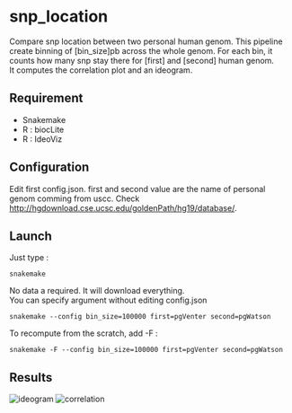 # snp_location
Compare snp location between two personal human genom. This pipeline create binning of [bin_size]pb across the whole genom. For each bin, it counts how many snp stay there for [first] and [second] human genom.   
It computes the correlation plot and an ideogram.  

## Requirement 
* Snakemake
* R : biocLite
* R : IdeoViz

## Configuration 
Edit first config.json. first and second value are the name of personal genom comming from uscc. Check http://hgdownload.cse.ucsc.edu/goldenPath/hg19/database/. 

## Launch 

Just type :

    snakemake 

No data a required. It will download everything.   
You can specify argument without editing config.json 

    snakemake --config bin_size=100000 first=pgVenter second=pgWatson

To recompute from the scratch, add -F : 

    snakemake -F --config bin_size=100000 first=pgVenter second=pgWatson

## Results 

 ![ideogram](https://github.com/dridk/snp_location/raw/master/results/ideogram.png  "Ideogram")
 ![correlation](https://github.com/dridk/snp_location/raw/master/results/correlation.png "Correlation")


